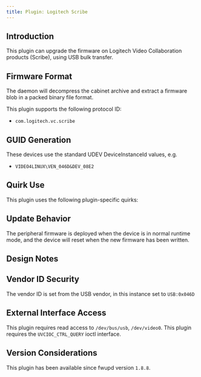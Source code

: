 ```yaml
---
title: Plugin: Logitech Scribe
---
```


## Introduction

This plugin can upgrade the firmware on Logitech Video Collaboration products
(Scribe), using USB bulk transfer.

## Firmware Format

The daemon will decompress the cabinet archive and extract a firmware blob in
a packed binary file format.

This plugin supports the following protocol ID:

* `com.logitech.vc.scribe`

## GUID Generation

These devices use the standard UDEV DeviceInstanceId values, e.g.

* `VIDEO4LINUX\VEN_046D&DEV_08E2`

## Quirk Use

This plugin uses the following plugin-specific quirks:

## Update Behavior

The peripheral firmware is deployed when the device is in normal runtime mode,
and the device will reset when the new firmware has been written.

## Design Notes

## Vendor ID Security

The vendor ID is set from the USB vendor, in this instance set to `USB:0x046D`

## External Interface Access

This plugin requires read access to `/dev/bus/usb`, `/dev/video0`.
This plugin requires the `UVCIOC_CTRL_QUERY` ioctl interface.

## Version Considerations

This plugin has been available since fwupd version `1.8.8`.
